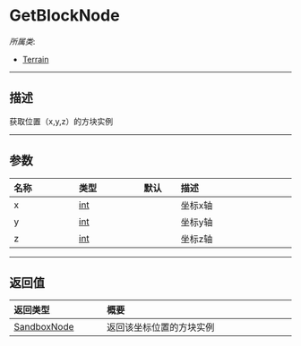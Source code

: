# GetBlockNode

*所属类*:
* [Terrain](/Api/Classes/Build/Terrain.md)
------------------------------------------------------------------------------------------
## 描述

获取位置（x,y,z）的方块实例

------------------------------------------------------------------------------------------
## 参数

|<div style="width:100px">名称</div>|<div style="width:100px">类型</div>|<div style="width:50px">默认</div>|<div style="width:350px">描述</div>|
|:---|:---|:---|:---|
|x|[int](/Api/DataType/Number.md)||坐标x轴|
|y|[int](/Api/DataType/Number.md)||坐标y轴|
|z|[int](/Api/DataType/Number.md)||坐标z轴|

------------------------------------------------------------------------------------------
## 返回值

|<div style="width:150px">返回类型</div>|<div style="width:520px">概要</div>|
|:---|:---|
|[SandboxNode](/Api/Classes/Base/SandboxNode.md)|返回该坐标位置的方块实例|
